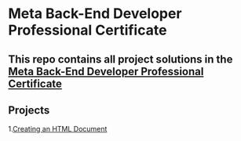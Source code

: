 # Meta Back-End Developer Professional Certificate

## This repo contains all project solutions in the [Meta Back-End Developer Professional Certificate](https://www.coursera.org/professional-certificates/meta-back-end-developer)

## Projects

1.[Creating an HTML Document](./Project_1/)

